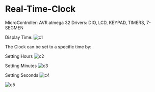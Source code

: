 # Real-Time-Clock
MicroController: AVR atmega 32 
Drivers: DIO, LCD, KEYPAD, TIMERS, 7-SEGMEN

Display Time: 
![c1](https://user-images.githubusercontent.com/120275931/222929989-593e88fc-e255-4c40-a3cb-34cea8335f66.png)

The Clock can be set to a specific time by:

Setting Hours
![c2](https://user-images.githubusercontent.com/120275931/222929991-d125614a-ab91-4f41-94a3-370218b6f8e2.png)

Setting Minutes 
![c3](https://user-images.githubusercontent.com/120275931/222929992-ad7fa812-00cf-419b-a4b0-cde3ed3149a0.png)

Setting Seconds
![c4](https://user-images.githubusercontent.com/120275931/222929993-c66a3dc4-5c56-4e5c-a708-775c8ea677e3.png)


![c5](https://user-images.githubusercontent.com/120275931/222929996-f52307cb-b852-4052-bdb8-9cf175a06c97.png)

